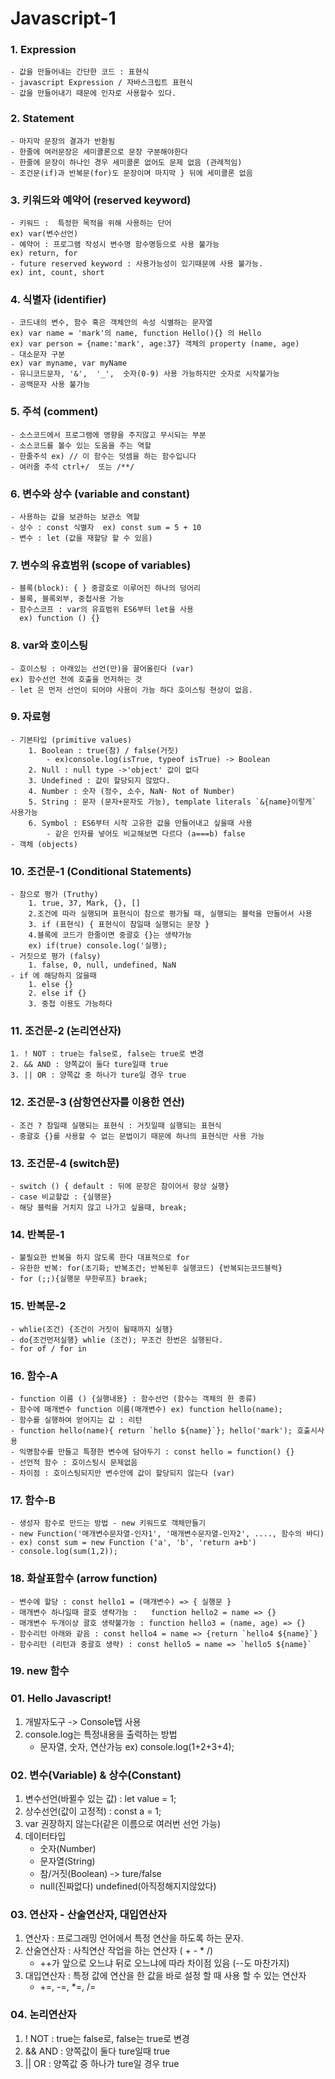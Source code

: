 # Javascript-1

### 1. Expression

    - 값을 만들어내는 간단한 코드 : 표현식
    - javascript Expression / 자바스크립트 표현식
    - 값을 만들어내기 때문에 인자로 사용할수 있다.

### 2. Statement

    - 마지막 문장의 결과가 반환됨
    - 한줄에 여러문장은 세미콜론으로 문장 구분해야한다
    - 한줄에 문장이 하나인 경우 세미콜론 없어도 문제 없음 (관례적임)
    - 조건문(if)과 반복문(for)도 문장이며 마지막 } 뒤에 세미콜론 없음

### 3. 키워드와 예약어 (reserved keyword)

    - 키워드 :  특정한 목적을 위해 사용하는 단어
    ex) var(변수선언)
    - 예약어 : 프로그램 작성시 변수명 함수명등으로 사용 불가능
    ex) return, for
    - future reserved keyword : 사용가능성이 있기때문에 사용 불가능.
    ex) int, count, short

### 4. 식별자 (identifier)

    - 코드내의 변수, 함수 혹은 객체안의 속성 식별하는 문자열
    ex) var name = 'mark'의 name, function Hello(){} 의 Hello
    ex) var person = {name:'mark', age:37} 객체의 property (name, age)
    - 대소문자 구분
    ex) var myname, var myName
    - 유니코드문자, '&',  '_',  숫자(0-9) 사용 가능하지만 숫자로 시작불가능
    - 공백문자 사용 불가능

### 5. 주석 (comment)

    - 소스코드에서 프로그램에 영향을 주지않고 무시되는 부분
    - 소스코드를 볼수 있는 도움을 주는 역할
    - 한줄주석 ex) // 이 함수는 덧셈을 하는 함수입니다
    - 여러줄 주석 ctrl+/  또는 /**/

### 6. 변수와 상수 (variable and constant)

    - 사용하는 값을 보관하는 보관소 역할
    - 상수 : const 식별자  ex) const sum = 5 + 10
    - 변수 : let (값을 재할당 할 수 있음)

### 7. 변수의 유효범위 (scope of variables)

    - 블록(block): { } 중괄호로 이루어진 하나의 덩어리
    - 블록, 블록외부, 중첩사용 가능
    - 함수스코프 : var의 유효범위 ES6부터 let을 사용
      ex) function () {}

### 8. var와 호이스팅

    - 호이스팅 : 아래있는 선언(만)을 끌어올린다 (var)
    ex) 함수선언 전에 호출을 먼저하는 것
    - let 은 먼저 선언이 되어야 사용이 가능 하다 호이스팅 현상이 없음.

### 9. 자료형

    - 기본타입 (primitive values)
        1. Boolean : true(참) / false(거짓)
            - ex)console.log(isTrue, typeof isTrue) -> Boolean
        2. Null : null type ->'object' 값이 없다
        3. Undefined : 값이 할당되지 않았다.
        4. Number : 숫자 (정수, 소수, NaN- Not of Number)
        5. String : 문자 (문자+문자도 가능), template literals `&{name}이렇게` 사용가능
        6. Symbol : ES6부터 시작 고유한 값을 만들어내고 싶을때 사용
            - 같은 인자를 넣어도 비교해보면 다르다 (a===b) false
    - 객체 (objects)

### 10. 조건문-1 (Conditional Statements)

    - 참으로 평가 (Truthy)
        1. true, 37, Mark, {}, []
        2.조건에 따라 실행되며 표현식이 참으로 평가될 때, 실행되는 블럭을 만들어서 사용
        3. if (표현식) { 표현식이 참일때 실행되는 문장 }
        4.블록에 코드가 한줄이면 중괄호 {}는 생략가능
        ex) if(true) console.log('실행);
    - 거짓으로 평가 (falsy)
        1. false, 0, null, undefined, NaN
    - if 에 해당하지 않을때
        1. else {}
        2. else if {}
        3. 중첩 이용도 가능하다

### 11. 조건문-2 (논리연산자)

    1. ! NOT : true는 false로, false는 true로 변경
    2. && AND : 양쪽값이 둘다 ture일때 true
    3. || OR : 양쪽값 중 하나가 ture일 경우 true

### 12. 조건문-3 (삼항연산자를 이용한 연산)

    - 조건 ? 참일때 실행되는 표현식 : 거짓일때 실행되는 표현식
    - 중괄호 {}를 사용할 수 없는 문법이기 때문에 하나의 표현식만 사용 가능

### 13. 조건문-4 (switch문)

    - switch () { default : 뒤에 문장은 참이어서 항상 실행}
    - case 비교할값 : {실행문}
    - 해당 블럭을 거치지 않고 나가고 싶을때, break;

### 14. 반복문-1

    - 불필요한 반복을 하지 않도록 한다 대표적으로 for
    - 유한한 반복: for(초기화; 반복조건; 반복된후 실행코드) {반복되는코드블럭}
    - for (;;){실행문 무한루프} braek;

### 15. 반복문-2

    - whlie(조건) {조건이 거짓이 될때까지 실행}
    - do{조건먼저실행} whlie (조건); 무조건 한번은 실행된다.
    - for of / for in

### 16. 함수-A

    - function 이름 () {실행내용} : 함수선언 (함수는 객체의 한 종류)
    - 함수에 매개변수 function 이름(매개변수) ex) function hello(name);
    - 함수를 실행하여 얻어지는 값 : 리턴
    - function hello(name){ return `hello ${name}`}; hello('mark'); 호출시사용
    - 익명함수를 만들고 특졍한 변수에 담아두기 : const hello = function() {}
    - 선언적 함수 : 호이스팅시 문제없음
    - 차이점 : 호이스팅되지만 변수안에 값이 할당되지 않는다 (var)

### 17. 함수-B

    - 생성자 함수로 만드는 방법 - new 키워드로 객체만들기
    - new Function('매개변수문자열-인자1', '매개변수문자열-인자2', ...., 함수의 바디)
    - ex) const sum = new Function ('a', 'b', 'return a+b')
    - console.log(sum(1,2));

### 18. 화살표함수 (arrow function)

    - 변수에 할당 : const hello1 = (매개변수) => { 실행문 }
    - 매개변수 하나일때 괄호 생략가능 :   function hello2 = name => {}
    - 매개변수 두개이상 괄호 생략불가능 : function hello3 = (name, age) => {}
    - 함수리턴 아래와 같음 : const hello4 = name => {return `hello4 ${name}`}
    - 함수리턴 (리턴과 중괄호 생략) : const hello5 = name => `hello5 ${name}`

### 19. new 함수

### 01. Hello Javascript!

1. 개발자도구 -> Console탭 사용
2. console.log는 특정내용을 출력하는 방법
    - 문자열, 숫자, 연산가능 ex) console.log(1+2+3+4);

### 02. 변수(Variable) & 상수(Constant)

1. 변수선언(바뀔수 있는 값) : let value = 1;
2. 상수선언(값이 고정적) : const a = 1;
3. var 권장하지 않는다(같은 이름으로 여러번 선언 가능)
4. 데이터타입
    - 숫자(Number)
    - 문자열(String)
    - 참/거짓(Boolean) -> ture/false
    - null(진짜없다) undefined(아직정해지지않았다)

### 03. 연산자 - 산술연산자, 대입연산자

1. 연산자 : 프로그래밍 언어에서 특정 연산을 하도록 하는 문자.
2. 산술연산자 : 사칙연산 작업을 하는 연산자 ( + - \* /)
    - ++가 앞으로 오느냐 뒤로 오느냐에 따라 차이점 있음 (--도 마찬가지)
3. 대입연산자 : 특정 값에 연산을 한 값을 바로 설정 할 때 사용 할 수 있는 연산자
    - +=, -=, \*=, /=

### 04. 논리연산자

1. ! NOT : true는 false로, false는 true로 변경
2. && AND : 양쪽값이 둘다 ture일때 true
3. || OR : 양쪽값 중 하나가 ture일 경우 true
